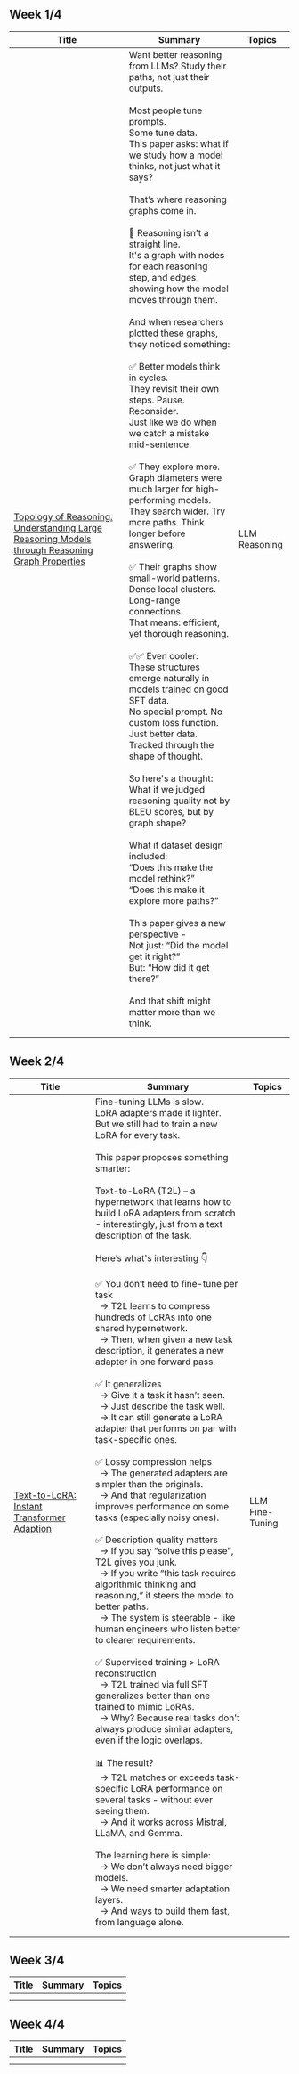 ## Week 1/4
| Title | Summary | Topics |
| --- | --- | --- |
| [Topology of Reasoning: Understanding Large Reasoning Models through Reasoning Graph Properties](https://arxiv.org/pdf/2506.05744) | Want better reasoning from LLMs? Study their paths, not just their outputs. <br><br>Most people tune prompts. <br> Some tune data. <br>This paper asks: what if we study how a model thinks, not just what it says? <br><br>That’s where reasoning graphs come in. <br><br>🧩 Reasoning isn't a straight line. <br> It's a graph with nodes for each reasoning step, and edges showing how the model moves through them. <br><br>And when researchers plotted these graphs, they noticed something: <br><br>✅ Better models think in cycles. <br>  They revisit their own steps. Pause. Reconsider. <br>  Just like we do when we catch a mistake mid-sentence. <br><br>✅ They explore more. <br>  Graph diameters were much larger for high-performing models. <br>  They search wider. Try more paths. Think longer before answering. <br><br>✅ Their graphs show small-world patterns. <br>  Dense local clusters. Long-range connections. <br>  That means: efficient, yet thorough reasoning. <br><br>✅✅ Even cooler: <br>  These structures emerge naturally in models trained on good SFT data. <br>  No special prompt. No custom loss function. <br>  Just better data. Tracked through the shape of thought. <br><br>So here's a thought: <br>  What if we judged reasoning quality not by BLEU scores, but by graph shape? <br><br>What if dataset design included: <br>  “Does this make the model rethink?” <br>  “Does this make it explore more paths?” <br><br>This paper gives a new perspective -  <br>  Not just: “Did the model get it right?” <br>  But: “How did it get there?” <br><br>And that shift might matter more than we think. | LLM Reasoning |
| []() |  |  |
| []() |  |  |


## Week 2/4
| Title | Summary | Topics |
| --- | --- | --- |
| [Text-to-LoRA: Instant Transformer Adaption](https://arxiv.org/pdf/2506.06105) | Fine-tuning LLMs is slow. <br>LoRA adapters made it lighter. <br>But we still had to train a new LoRA for every task. <br><br>This paper proposes something smarter: <br><br>Text-to-LoRA (T2L) – a hypernetwork that learns how to build LoRA adapters from scratch - interestingly, just from a text description of the task. <br><br>Here’s what's interesting 👇 <br><br>✅ You don’t need to fine-tune per task <br> &nbsp; -> T2L learns to compress hundreds of LoRAs into one shared hypernetwork. <br> &nbsp;  -> Then, when given a new task description, it generates a new adapter in one forward pass. <br><br>✅ It generalizes <br> &nbsp;  -> Give it a task it hasn’t seen. <br> &nbsp;  -> Just describe the task well. <br> &nbsp;  -> It can still generate a LoRA adapter that performs on par with task-specific ones. <br><br>✅ Lossy compression helps <br> &nbsp;  -> The generated adapters are simpler than the originals. <br> &nbsp;  -> And that regularization improves performance on some tasks (especially noisy ones). <br><br>✅ Description quality matters <br> &nbsp;  -> If you say “solve this please”, T2L gives you junk. <br> &nbsp; -> If you write “this task requires algorithmic thinking and reasoning,” it steers the model to better paths. <br> &nbsp; -> The system is steerable - like human engineers who listen better to clearer requirements. <br><br>✅ Supervised training > LoRA reconstruction <br> &nbsp; -> T2L trained via full SFT generalizes better than one trained to mimic LoRAs. <br> &nbsp;  -> Why? Because real tasks don't always produce similar adapters, even if the logic overlaps. <br><br>📊 The result? <br> &nbsp;  -> T2L matches or exceeds task-specific LoRA performance on several tasks - without ever seeing them. <br> &nbsp;  -> And it works across Mistral, LLaMA, and Gemma. <br><br>The learning here is simple: <br> &nbsp;  -> We don’t always need bigger models. <br> &nbsp;  -> We need smarter adaptation layers. <br> &nbsp;  -> And ways to build them fast, from language alone. | LLM Fine-Tuning |
| []() |  |  |
| []() |  |  |


## Week 3/4
| Title | Summary | Topics |
| --- | --- | --- |
| []() |  |  |
| []() |  |  |


## Week 4/4
| Title | Summary | Topics |
| --- | --- | --- |
| []() |  |  |
| []() |  |  |

